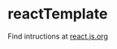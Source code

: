 # reactTemplate
Find intructions at [react.js.org](https://reactjs.org/docs/add-react-to-a-website.html#add-react-in-one-minute)
